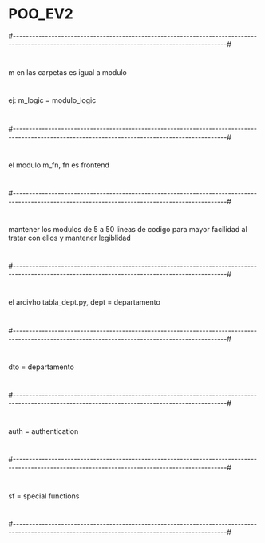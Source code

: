 # POO_EV2

#------------------------------------------------------------------------------------------------------------------------------------------------#
#
 m en las carpetas es igual a modulo
#
 ej:
   m_logic = modulo_logic
#
#------------------------------------------------------------------------------------------------------------------------------------------------#
#
 el modulo m_fn, fn es frontend
#
#------------------------------------------------------------------------------------------------------------------------------------------------#
#
 mantener los modulos de 5 a 50 lineas de codigo para mayor facilidad al tratar con ellos y mantener legiblidad
#
#------------------------------------------------------------------------------------------------------------------------------------------------#
#
 el arcivho tabla_dept.py, dept = departamento
#
#------------------------------------------------------------------------------------------------------------------------------------------------#
#
 dto = departamento
#
#------------------------------------------------------------------------------------------------------------------------------------------------#
#
 auth = authentication
#
#------------------------------------------------------------------------------------------------------------------------------------------------#
#
 sf = special functions
#
#------------------------------------------------------------------------------------------------------------------------------------------------#
